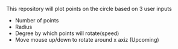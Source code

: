 This repository will plot points on the circle based on 3 user inputs
- Number of points
- Radius
- Degree by which points will rotate(speed)
- Move mouse up/down to rotate around x axiz (Upcoming)
